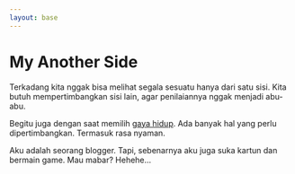 ```yaml
---
layout: base
---
```


# My Another Side

Terkadang kita nggak bisa melihat segala sesuatu hanya dari satu sisi. Kita butuh mempertimbangkan sisi lain, agar penilaiannya nggak menjadi abu-abu.

Begitu juga dengan saat memilih [gaya hidup](https://www.yunibintsaniro.com). Ada banyak hal yang perlu dipertimbangkan. Termasuk rasa nyaman.

Aku adalah seorang blogger. Tapi, sebenarnya aku juga suka kartun dan bermain game. Mau mabar? Hehehe...
